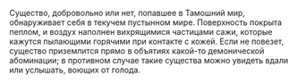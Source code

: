 Существо, добровольно или нет, попавшее в Тамошний мир, обнаруживает себя в текучем пустынном мире. Поверхность покрыта пеплом, и воздух наполнен вихрящимися частицами сажи, которые кажутся пылающими горячими при контакте с кожей. Если не повезет, существо приземлится прямо в объятиях какой-то демонической абоминации; в противном случае такие существа можно увидеть вдали или услышать, воющих от голода. 